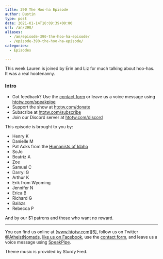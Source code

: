 ```yaml
---
title: 390 The Hoo-ha Episode
author: Dustin
type: post
date: 2021-01-14T10:09:39+00:00
url: /an/390/
aliases:
  - /an/episode-390-the-hoo-ha-episode/
  - /episode-390-the-hoo-ha-episode/
categories:
  - Episodes

---
```

<div id="buzzsprout-player-10552719"></div><script src="https://www.buzzsprout.com/1983601/10552719-390-the-hoo-ha-episode.js?container_id=buzzsprout-player-10552719&player=small" type="text/javascript" charset="utf-8"></script>

This week Lauren is joined by Erin and Liz for much talking about hoo-has. It was a real hootenanny.

### Intro

<!--more-->

* Got feedback? Use the <a href="https://htotw.com/contact" target="_blank" rel="noopener">contact form</a> or leave us a voice message using [htotw.com/speakpipe][1]
* Support the show at [htotw.com/donate][2]
* Subscribe at [htotw.com/subscribe][3]
* Join our Discord server at [htotw.com/discord][4]

This episode is brought to you by:

  * Henry K
  * Danielle M
  * Pat Acks from the [Humanists of Idaho][5]
  * SoJo
  * Beatriz A
  * Zoe
  * Samuel C
  * Darryl G
  * Arthur K
  * Erik from Wyoming
  * Jennifer N
  * Erica B
  * Richard G
  * Balázs
  * Rebecca P

And by our $1 patrons and those who want no reward.

* * *

You can find us online at [www.htotw.com][6], follow us on Twitter [@AtheistNomads][7], [like us on Facebook][8], use the [contact form](https://htotw.com/contact), and leave us a voice message using [SpeakPipe][1].

Theme music is provided by Sturdy Fred.

 [1]: https://htotw.com/speakpipe
 [2]: https://htotw.com/donate
 [3]: https://htotw.com/subscribe
 [4]: https://htotw.com/discord
 [5]: https://www.humanistsofidaho.org/
 [6]: https://www.htotw.com/
 [7]: https://twitter.com/AtheistNomads
 [8]: https://htotw.com/facebook